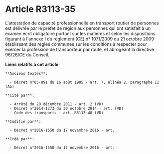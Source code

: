 # Article R3113-35

L'attestation de capacité professionnelle en transport routier de personnes est délivrée par le préfet de région aux
personnes qui ont satisfait à un examen écrit obligatoire portant sur les matières et selon les dispositions figurant à
l'annexe I du règlement (CE) n° 1071/2009 du 21 octobre 2009 établissant des règles communes sur les conditions à respecter
pour exercer la profession de transporteur par route, et abrogeant la directive 96/26/CE du Conseil.

**Liens relatifs à cet article**

	**Anciens textes**:

	  - Décret n°85-891 du 16 août 1985 - art. 7, alinéa 2, paragraphe II  (Ab)

	**Cité par**:

	  - Arrêté du 28 décembre 2011 - art. 2 (VD)
	  - Décret n°2014-1273 du 30 octobre 2014 - art. (VD)
	  - Code des transports - art. R3113-48 (VD)

	**Codifié par**:

	  - Décret n°2016-1550 du 17 novembre 2016 - art.

	**Créé par**:

	  - Décret n°2016-1550 du 17 novembre 2016 - art.

